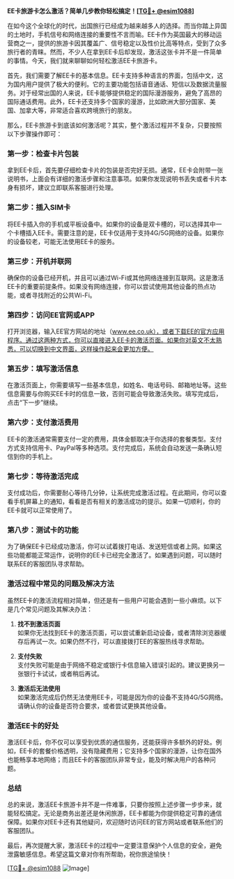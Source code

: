 **EE卡旅游卡怎么激活？简单几步教你轻松搞定！[[TG💪+ @esim1088](https://t.me/s/esim1088)]**

在如今这个全球化的时代，出国旅行已经成为越来越多人的选择。而当你踏上异国的土地时，手机信号和网络连接的重要性不言而喻。EE卡作为英国最大的移动运营商之一，提供的旅游卡因其覆盖广、信号稳定以及性价比高等特点，受到了众多旅行者的青睐。然而，不少人在拿到EE卡后却发现，激活这张卡并不是一件简单的事情。今天，我们就来聊聊如何轻松激活EE卡旅游卡。

首先，我们需要了解EE卡的基本信息。EE卡支持多种语言的界面，包括中文，这为国内用户提供了极大的便利。它的主要功能包括语音通话、短信以及数据流量服务。对于经常出国的人来说，EE卡能够提供稳定的国际漫游服务，避免了高昂的国际通话费用。此外，EE卡还支持多个国家的漫游，比如欧洲大部分国家、美国、加拿大等，非常适合喜欢跨境旅行的朋友。

那么，EE卡旅游卡到底该如何激活呢？其实，整个激活过程并不复杂，只要按照以下步骤操作即可：

### **第一步：检查卡片包装**
拿到EE卡后，首先要仔细检查卡片的包装是否完好无损。通常，EE卡会附带一张说明书，上面会有详细的激活步骤和注意事项。如果你发现说明书丢失或者卡片本身有损坏，建议立即联系客服进行处理。

### **第二步：插入SIM卡**
将EE卡插入你的手机或平板设备中。如果你的设备是双卡槽的，可以选择其中一个卡槽插入EE卡。需要注意的是，EE卡仅适用于支持4G/5G网络的设备。如果你的设备较老，可能无法使用EE卡的服务。

### **第三步：开机并联网**
确保你的设备已经开机，并且可以通过Wi-Fi或其他网络连接到互联网。这是激活EE卡的重要前提条件。如果没有网络连接，你可以尝试使用其他设备的热点功能，或者寻找附近的公共Wi-Fi。

### **第四步：访问EE官网或APP**
打开浏览器，输入EE官方网站的地址（www.ee.co.uk），或者下载EE的官方应用程序。通过这两种方式，你可以直接进入EE卡的激活页面。如果你对英文不太熟悉，可以切换到中文界面，这样操作起来会更加方便。

### **第五步：填写激活信息**
在激活页面上，你需要填写一些基本信息，如姓名、电话号码、邮箱地址等。这些信息需要与你购买EE卡时的信息一致，否则可能会导致激活失败。填写完成后，点击“下一步”继续。

### **第六步：支付激活费用**
EE卡的激活通常需要支付一定的费用，具体金额取决于你选择的套餐类型。支付方式支持信用卡、PayPal等多种选项。支付完成后，系统会自动发送一条确认短信到你的手机上。

### **第七步：等待激活完成**
支付成功后，你需要耐心等待几分钟，让系统完成激活过程。在此期间，你可以查看手机屏幕上的通知，看看是否有相关的激活成功的提示。如果一切顺利，你的EE卡就可以正常使用了。

### **第八步：测试卡的功能**
为了确保EE卡已经成功激活，你可以试着拨打电话、发送短信或者上网。如果这些功能都能正常运作，说明你的EE卡已经完全激活了。如果遇到问题，可以随时联系EE的客服团队寻求帮助。

### **激活过程中常见的问题及解决方法**
虽然EE卡的激活流程相对简单，但还是有一些用户可能会遇到一些小麻烦。以下是几个常见问题及其解决办法：

1. **找不到激活页面**  
   如果你无法找到EE卡的激活页面，可以尝试重新启动设备，或者清除浏览器缓存后再试一次。如果仍然不行，可以直接拨打EE的客服热线寻求帮助。

2. **支付失败**  
   支付失败可能是由于网络不稳定或银行卡信息输入错误引起的。建议更换另一张银行卡试试，或者稍后再试。

3. **激活后无法使用**  
   如果激活完成后仍然无法使用EE卡，可能是因为你的设备不支持4G/5G网络。请确认你的设备是否符合要求，或者尝试更换其他设备。

### **激活EE卡的好处**
激活EE卡后，你不仅可以享受到优质的通信服务，还能获得许多额外的好处。例如，EE卡的套餐价格透明，没有隐藏费用；它支持多个国家的漫游，让你在国外也能畅享本地网络；而且EE卡的客服团队非常专业，能及时解决用户的各种问题。

### **总结**
总的来说，激活EE卡旅游卡并不是一件难事，只要你按照上述步骤一步步来，就能轻松搞定。无论是商务出差还是休闲旅游，EE卡都能为你提供稳定可靠的通信保障。如果你对EE卡还有其他疑问，欢迎随时访问EE的官方网站或者联系他们的客服团队。

最后，再次提醒大家，激活EE卡的过程中一定要注意保护个人信息的安全，避免泄露敏感信息。希望这篇文章对你有所帮助，祝你旅途愉快！

[[TG💪+ @esim1088](https://t.me/s/esim1088) ![Image](https://i.postimg.cc/4NQfJmqS/Snipaste-2025-05-13-00-14-12.png)]